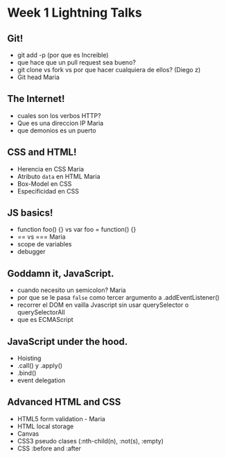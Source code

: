 # Week 1 Lightning Talks

##  Git!

- git add -p (por que es Increible) 
- que hace que un pull request sea bueno?
- git clone vs fork vs por que hacer cualquiera de ellos? (Diego z)
- Git head Maria

## The Internet!

- cuales son los verbos HTTP?
- Que es una direccion IP Maria
- que demonios es un puerto

## CSS and HTML!

- Herencia en CSS Maria
- Atributo `data` en HTML Maria
- Box-Model en CSS
- Especificidad en CSS

## JS basics!

- function foo() {} vs var foo = function() {} 
- == vs === Maria
- scope de variables
- debugger

## Goddamn it, JavaScript.

- cuando necesito un semicolon? Maria
- por que se le pasa `false` como tercer argumento a .addEventListener()
- recorrer el DOM en vailla Jvascript sin usar querySelector o querySelectorAll
- que es ECMAScript

## JavaScript under the hood.

- Hoisting
- .call() y .apply()
- .bind()
- event delegation

## Advanced HTML and CSS

- HTML5 form validation - Maria
- HTML local storage
- Canvas
- CSS3 pseudo clases (:nth-child(n), :not(s), :empty)
- CSS :before and :after


